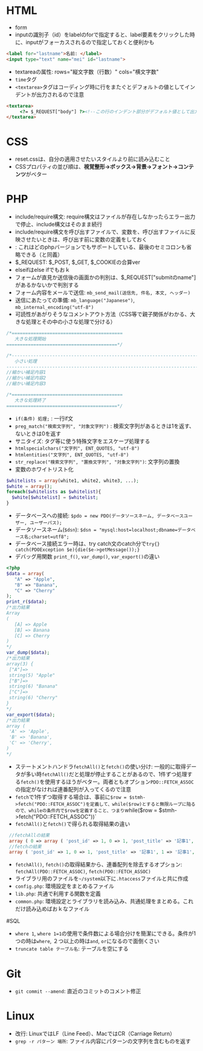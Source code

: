 # HTML
 - form
  - inputの識別子（id）をlabelのforで指定すると、label要素をクリックした時に、inputがフォーカスされるので指定しておくと便利かも
   ```html
   <label for="lastname">名前: </label>
   <input type="text" name="mei" id="lastname">
   ```
   - textareaの属性: rows="縦文字数（行数）" cols="横文字数"
 - `time`タグ
 - `<textarea>`タグはコーディング時に行をまたぐとデフォルトの値としてインデントが出力されるので注意
 ```HTML
 <textarea>
      <?= $_REQUEST["body"] ?><!--この行のインデント部分がデフォルト値として出力されてしまうので注意-->
 </textarea>
 ```
# CSS
 - reset.cssは、自分の適用させたいスタイルより前に読み込むこと
 - CSSプロパティの並び順は、**視覚整形→ボックス→背景→フォント→コンテンツ**がベター

# PHP
 - include/require構文: require構文はファイルが存在しなかったらエラー出力で停止、include構文はそのまま続行
 - include/require構文を呼び出すファイルで、変数を、呼び出すファイルに反映させたいときは、呼び出す前に変数の定義をしておく
 - <?= "出力したい文字列" ?>: これはどのphpバージョンでもサポートしている、最後のセミコロンも省略できる（<?php echo 文字列; ?>と同義）
 - $_REQUEST: $_POST, $_GET, $_COOKIEの合算ver
 - elseifはelse ifでもおｋ
 - フォームが直見か送信後の画面かの判別は、$_REQUEST["submitのname"]があるかないかで判別する
 - フォーム内容をメールで送信: `mb_send_mail(送信先, 件名, 本文, ヘッダー)`
  - 送信にあたっての準備: `mb_language("Japanese")`, `mb_internal_encoding("utf-8")`
 - 可読性があがりそうなコメントアウト方法（CSS等で親子関係がわかる、大きな処理とその中の小さな処理で分ける）
 ```php
 /*=========================================
    大きな処理開始
 =========================================*/

 /*----------------------------------------------------------------------------------
    小さい処理
 ----------------------------------------------------------------------------------*/
 //細かい補足内容1
 //細かい補足内容2
 //細かい補足内容3

 /*=========================================
    大きな処理終了
 =========================================*/
 ```
 - `if(条件) 処理;` : 一行if文
 - `preg_match("検索文字列", "対象文字列")` : 検索文字列があるときは1を返す、ないときは0を返す
 - サニタイズ: タグ等に使う特殊文字をエスケープ処理する
 - `htmlspecialchars("文字列", ENT_QUOTES, "utf-8")`
 - `htmlentities("文字列", ENT_QUOTES, "utf-8")`
 - `str_replace("検索文字列", "置換文字列", "対象文字列")`: 文字列の置換
 - 変数のホワイトリスト化
 ```php
 $whitelists = array(white1, white2, white3, ...);
 $white = array();
 foreach($whitelists as $whitelist){
   $white[$whitelist] = $whitelist;
 }
 ```
 - データベースへの接続: `$pdo = new PDO(データソースネーム, データベースユーザー, ユーザーパス);`
 - データソースネーム(`$dsn`): `$dsn = "mysql:host=localhost;dbname=データベース名;charset=utf8";`
 - データベース接続エラー時は、try catch文のcatch分で`try{} catch(PDOException $e){die($e->getMessage());}`
 - デバッグ用関数 `print_f()`, `var_dump()`, `var_export()`の違い
 ```php
<?php
$data = array(
    "A" => "Apple",
    "B" => "Banana",
    "C" => "Cherry"
);
print_r($data);
/*出力結果
Array
(
    [A] => Apple
    [B] => Banana
    [C] => Cherry
)
*/
var_dump($data);
/*出力結果
array(3) {
  ["A"]=>
  string(5) "Apple"
  ["B"]=>
  string(6) "Banana"
  ["C"]=>
  string(6) "Cherry"
}
*/
var_export($data);
/*出力結果
array (
  'A' => 'Apple',
  'B' => 'Banana',
  'C' => 'Cherry',
)
*/
 ```
 - ステートメントハンドラ`fetchAll()`と`fetch()`の使い分け: 一般的に取得データが多い時`fetchAll()`だと処理が停止することがあるので、1件ずつ処理する`fetch()`を使用するほうがベター。両者ともオプション`PDO::FETCH_ASSOC`の指定がなければ連番配列が入ってくるので注意
 - `fetch`で1件ずつ取得する場合は、事前に`$row = $stmh->fetch("PDO::FETCH_ASSOC")を定義して、while($row)とすると無限ループに陥るので、whileの条件内で$rowを定義すること、つまり`while($row = $stmh->fetch("PDO::FETCH_ASSOC"))`
 - `fetchAll()`と`fetch()`で得られる取得結果の違い
```php
 //fetchAllの結果
 array ( 0 => array ( 'post_id' => 1, 0 => 1, 'post_title' => '記事1', 1 => '記事1', 'post_content' => '内容です1', 2 => '内容です1', 'post_updated' => '2017-09-28 10:11:40', 3 => '2017-09-28 10:11:40', 'post_created' => '2017-09-28 00:00:00', 4 => '2017-09-28 00:00:00', ), 1 => array ( 'post_id' => 2, 0 => 2, 'post_title' => '記事2', 1 => '記事2', 'post_content' => '内容です2', 2 => '内容です2', 'post_updated' => '2017-09-28 10:11:40', 3 => '2017-09-28 10:11:40', 'post_created' => '2017-09-28 00:00:00', 4 => '2017-09-28 00:00:00', ), 2 => array ( 'post_id' => 3, 0 => 3, 'post_title' => '記事3', 1 => '記事3', 'post_content' => '内容です3', 2 => '内容です3', 'post_updated' => '2017-09-28 10:11:40', 3 => '2017-09-28 10:11:40', 'post_created' => '2017-09-28 00:00:00', 4 => '2017-09-28 00:00:00', ), 3 => array ( 'post_id' => 4, 0 => 4, 'post_title' => '記事4', 1 => '記事4', 'post_content' => '内容です4', 2 => '内容です4', 'post_updated' => '2017-09-28 10:11:40', 3 => '2017-09-28 10:11:40', 'post_created' => '2017-09-28 00:00:00', 4 => '2017-09-28 00:00:00', ), 4 => array ( 'post_id' => 5, 0 => 5, 'post_title' => '記事5', 1 => '記事5', 'post_content' => '内容です5', 2 => '内容です5', 'post_updated' => '2017-09-28 10:11:40', 3 => '2017-09-28 10:11:40', 'post_created' => '2017-09-28 00:00:00', 4 => '2017-09-28 00:00:00', ), )
 //fetchの結果
 array ( 'post_id' => 1, 0 => 1, 'post_title' => '記事1', 1 => '記事1', 'post_content' => '内容です1', 2 => '内容です1', 'post_updated' => '2017-09-28 10:11:40', 3 => '2017-09-28 10:11:40', 'post_created' => '2017-09-28 00:00:00', 4 => '2017-09-28 00:00:00', )
```
 - `fetchAll()`, `fetch()`の取得結果から、連番配列を除去するオプション: `fetchAll(PDO::FETCH_ASSOC)`, `fetch(PDO::FETCH_ASSOC)`
 - ライブラリ用のファイルを`~/system`以下に`.htaccess`ファイルと共に作成
  - `config.php`: 環境設定をまとめるファイル
  - `lib.php`: 共通で利用する関数を定義
  - `common.php`: 環境設定とライブラリを読み込み、共通処理をまとめる。これだけ読み込めばおｋなファイル

#SQL
 - `where 1`, `where 1=1`の使用で条件数による場合分けを簡潔にできる。条件が1つの時は`where`, ２つ以上の時は`and`, `or`になるので面倒くさい
 - `truncate table テーブル名`: テーブルを空にする

# Git
 - `git commit --amend`: 直近のコミットのコメント修正

# Linux
 - 改行: LinuxではLF（Line Feed）、MacではCR（Carriage Return）
 - `grep -r パターン 場所`: ファイル内容にパターンの文字列を含むものを返す
